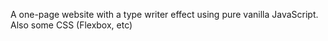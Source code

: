A one-page website with a type writer effect using pure vanilla JavaScript. Also some CSS (Flexbox, etc) 
